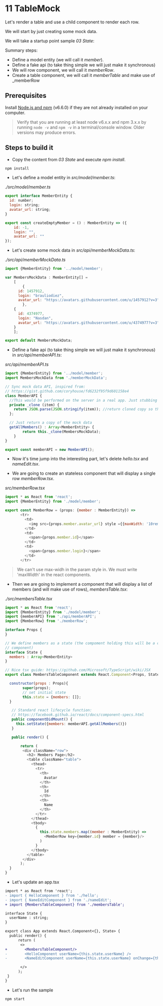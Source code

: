 # 11 TableMock

Let's render a table and use a child component to render each row.

We will start by just creating some mock data.

We will take a startup point sample _03 State_:

Summary steps:

- Define a model entity (we will call it _member_).
- Define a fake api (to take thing simple we will just make it synchronous)
- We will row component, we will call it _memberRow_.
- Create a table component, we will call it _memberTable_ and make use of _memberRow


## Prerequisites

Install [Node.js and npm](https://nodejs.org/en/) (v6.6.0) if they are not already installed on your computer.

> Verify that you are running at least node v6.x.x and npm 3.x.x by running `node -v` and `npm -v` in a terminal/console window. Older versions may produce errors.

## Steps to build it

- Copy the content from _03 State_ and execute _npm install_.

```cmd
npm install
```

- Let's define a model entity in _src/model/member.ts_:

_./src/model/member.ts_

```javascript
export interface MemberEntity {
  id: number;
  login: string;
  avatar_url: string;
}

export const createEmptyMember = () : MemberEntity => ({
    id: -1,
    login: "",
    avatar_url: ""
});
```

- Let's create some mock data  in _src/api/memberMockData.ts_:

_./src/api/memberMockData.ts_

```javascript
import {MemberEntity} from '../model/member';

var	MembersMockData : MemberEntity[] =
	[
		{
      id: 1457912,
      login: "brauliodiez",
      avatar_url: "https://avatars.githubusercontent.com/u/1457912?v=3"
		},
    {
      id: 4374977,
      login: "Nasdan",
      avatar_url: "https://avatars.githubusercontent.com/u/4374977?v=3"
    }
	];

export default MembersMockData;
```

- Define a fake api (to take thing simple we will just make it synchronous) in _src/api/memberAPI.ts_:

 _src/api/memberAPI.ts_

```javascript
import {MemberEntity} from '../model/member';
import MembersMockData from './memberMockData';

// Sync mock data API, inspired from:
// https://gist.github.com/coryhouse/fd6232f95f9d601158e4
class MemberAPI {
  //This would be performed on the server in a real app. Just stubbing in.
  private _clone (item) {
  	return JSON.parse(JSON.stringify(item)); //return cloned copy so that the item is passed by value instead of by reference
  };

  // Just return a copy of the mock data
  getAllMembers() : Array<MemberEntity> {
		return this._clone(MembersMockData);
	}
}

export const memberAPI = new MemberAPI();
```

- Now it's time jump into the interesting part, let's delete _hello.tsx_ and _nameEdit.tsx_.

- We are going to create an stateless component that will display a single row _memberRow.tsx_.

_src/memberRow.tsx_

```javascript
import * as React from 'react';
import {MemberEntity} from './model/member';

export const MemberRow = (props: {member : MemberEntity}) =>
       <tr>
         <td>
           <img src={props.member.avatar_url} style ={{maxWidth: '10rem'}}/>
         </td>
         <td>
           <span>{props.member.id}</span>
         </td>
         <td>
           <span>{props.member.login}</span>
         </td>
       </tr>
```
> We can't use max-widh in the param style in. We must write 'maxWidth' in the react components.

- Then we are going to implement a component that will display a list of members (and will
  make use of rows), _membersTable.tsx_:

_./src/membersTable.tsx_

```javascript
import * as React from 'react';
import {MemberEntity} from './model/member';
import {memberAPI} from './api/memberAPI';
import {MemberRow} from './memberRow';

interface Props {
}

// We define members as a state (the compoment holding this will be a container
// component)
interface State {
  members : Array<MemberEntity>
}

// Nice tsx guide: https://github.com/Microsoft/TypeScript/wiki/JSX
export class MembersTableComponent extends React.Component<Props, State> {

  constructor(props : Props){
        super(props);
        // set initial state
        this.state = {members: []};
  }

   // Standard react lifecycle function:
   // https://facebook.github.io/react/docs/component-specs.html
   public componentDidMount() {
     this.setState({members: memberAPI.getAllMembers()})
   }

   public render() {

       return (
        <div className="row">
          <h2> Members Page</h2>
          <table className="table">
            <thead>
              <tr>
                <th>
                  Avatar
                </th>
                <th>
                  Id
                </th>
                <th>
                  Name
                </th>
              </tr>
            </thead>
            <tbody>
              {
                this.state.members.map((member : MemberEntity) =>
                  <MemberRow key={member.id} member = {member}/>
                )
              }
            </tbody>
          </table>
        </div>
       );
  }
}
```

- Let's update an app.tsx

```diff
import * as React from 'react';
- import { HelloComponent } from './hello';
- import { NameEditComponent } from './nameEdit';
+ import {MembersTableComponent} from './membersTable';

interface State {
  userName : string;
}

export class App extends React.Component<{}, State> {
  public render() {
      return (
       <>
+        <MembersTableComponent/>
-        <HelloComponent userName={this.state.userName} />
-        <NameEditComponent userName={this.state.userName} onChange={this.setUsernameState} />

       </>
      );
 }
}

```

- Let's run the sample

```
npm start
```
